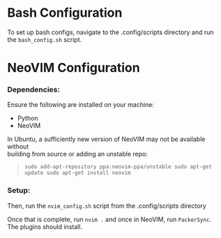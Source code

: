 
# Bash Configuration

To set up bash configs, navigate to the .config/scripts directory and run  
the `bash_config.sh` script.


# NeoVIM Configuration


### Dependencies:  

Ensure the following are installed on your machine:  
* Python
* NeoVIM

In Ubuntu, a sufficiently new version of NeoVIM may not be available without  
building from source or adding an unstable repo:  

>`sudo add-apt-repository ppa:neovim-ppa/unstable
>sudo apt-get update
>sudo apt-get install neovim`  

### Setup: 

Then, run the `nvim_config.sh` script from the .config/scripts directory 

Once that is complete, run `nvim .` and once in NeoVIM, run `PackerSync`.  
The plugins should install.  
